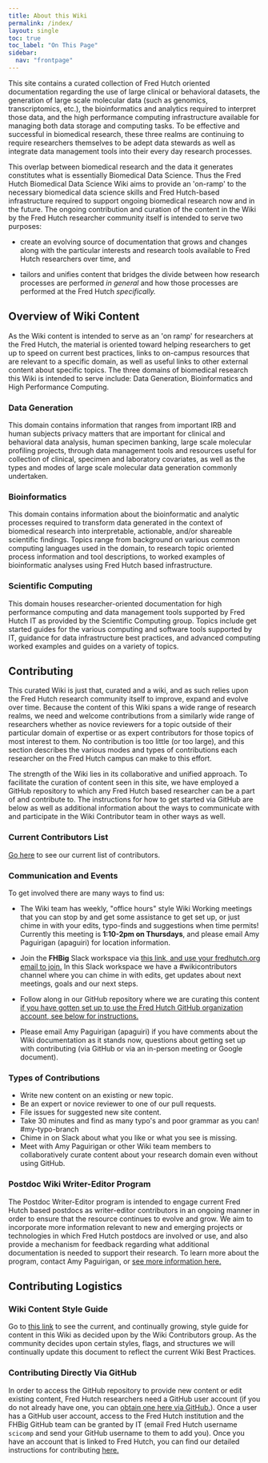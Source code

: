 ```yaml
---
title: About this Wiki
permalink: /index/
layout: single
toc: true
toc_label: "On This Page"
sidebar:
  nav: "frontpage"
---
```

This site contains a curated collection of Fred Hutch oriented documentation regarding the use of large clinical or behavioral datasets, the generation of large scale molecular data (such as genomics, transcriptomics, etc.), the bioinformatics and analytics required to interpret those data, and the high performance computing infrastructure available for managing both data storage and computing tasks.  To be effective and successful in biomedical research, these three realms are continuing to require researchers themselves to be adept data stewards as well as integrate data management tools into their every day research processes.  

This overlap between biomedical research and the data it generates constitutes what is essentially Biomedical Data Science.  Thus the Fred Hutch Biomedical Data Science Wiki aims to provide an 'on-ramp' to the necessary biomedical data science skills and Fred Hutch-based infrastructure required to support ongoing biomedical research now and in the future.  The ongoing contribution and curation of the content in the Wiki by the Fred Hutch researcher community itself is intended to serve two purposes:  

- create an evolving source of documentation that grows and changes along with the particular interests and research tools available to Fred Hutch researchers over time, and

- tailors and unifies content that bridges the divide between how research processes are performed *in general* and how those processes are performed at the Fred Hutch *specifically.*



## Overview of Wiki Content
As the Wiki content is intended to serve as an 'on ramp' for researchers at the Fred Hutch, the material is oriented toward helping researchers to get up to speed on current best practices, links to on-campus resources that are relevant to a specific domain,  as well as useful links to other external content about specific topics.  The three domains of biomedical research this Wiki is intended to serve include: Data Generation, Bioinformatics and High Performance Computing.  

### Data Generation
This domain contains information that ranges from important IRB and human subjects privacy matters that are important for clinical and behavioral data analysis, human specimen banking, large scale molecular profiling projects, through data management tools and resources useful for collection of clinical, specimen and laboratory covariates, as well as the types and modes of large scale molecular data generation commonly undertaken.  

### Bioinformatics
This domain contains information about the bioinformatic and analytic processes required to transform data generated in the context of biomedical research into interpretable, actionable, and/or shareable scientific findings.  Topics range from background on various common computing languages used in the domain, to research topic oriented process information and tool descriptions, to worked examples of bioinformatic analyses using Fred Hutch based infrastructure.  

### Scientific Computing
This domain houses researcher-oriented documentation for high performance computing and data management tools supported by Fred Hutch IT as provided by the Scientific Computing group.  Topics include get started guides for the various computing and software tools supported by IT, guidance for data infrastructure best practices, and advanced computing worked examples and guides on a variety of topics.  

## Contributing
This curated Wiki is just that, curated and a wiki, and as such relies upon the Fred Hutch research community itself to improve, expand and evolve over time.  Because the content of this Wiki spans a wide range of research realms, we need and welcome contributions from a similarly wide range of researchers whether as novice reviewers for a topic outside of their particular domain of expertise or as expert contributors for those topics of most interest to them.  No contribution is too little (or too large), and this section describes the various modes and types of contributions each researcher on the Fred Hutch campus can make to this effort.  

The strength of the Wiki lies in its collaborative and unified approach. To facilitate the curation of content seen in this site, we have employed a GitHub repository to which any Fred Hutch based researcher can be a part of and contribute to.  The instructions for how to get started via GitHub are below as well as additional information about the ways to communicate with and participate in the Wiki Contributor team in other ways as well.

### Current Contributors List
[Go here](https://fredhutch.github.io/wiki/contributors/) to see our current list of contributors.  

### Communication and Events
To get involved there are many ways to find us:
- The Wiki team has weekly, "office hours" style Wiki Working meetings that you can stop by and get some assistance to get set up, or just chime in with your edits, typo-finds and suggestions when time permits!  Currently this meeting is **1:10-2pm on Thursdays**, and please email Amy Paguirigan (apaguiri) for location information.   

- Join the **FHBig** Slack workspace via [this link, and use your fredhutch.org email to join.](https://join.slack.com/t/fhbig/shared_invite/enQtMzUyMDIxNzk3MDU3LWNjMDg3ZDVhNGZiNTBlODRmNWM5ZjczMzI1MGNmZTg4NGQ5ODgzMGNmMjcyNzMxMDc0YWFlN2VkNjI4NGZjNjg)  In this Slack workspace we have a #wikicontributors channel where you can chime in with edits, get updates about next meetings, goals and our next steps.  

- Follow along in our GitHub repository where we are curating this content [if you have gotten set up to use the Fred Hutch GitHub organization account, see below for instructions.](https://github.com/FredHutch/wiki)

- Please email Amy Paguirigan (apaguiri) if you have comments about the Wiki documentation as it stands now, questions about getting set up with contributing (via GitHub or via an in-person meeting or Google document).  

### Types of Contributions
- Write new content on an existing or new topic.
- Be an expert or novice reviewer to one of our pull requests.
- File issues for suggested new site content.
- Take 30 minutes and find as many typo's and poor grammar as you can! #my-typo-branch
- Chime in on Slack about what you like or what you see is missing.  
- Meet with Amy Paguirigan or other Wiki team members to collaboratively curate content about your research domain even without using GitHub.  

### Postdoc Wiki Writer-Editor Program
The Postdoc Writer-Editor program is intended to engage current Fred Hutch based postdocs as writer-editor contributors in an ongoing manner in order to ensure that the resource continues to evolve and grow.  We aim to incorporate more information relevant to new and emerging projects or technologies in which Fred Hutch postdocs are involved or use, and also provide a mechanism for feedback regarding what additional documentation is needed to support their research.  To learn more about the program, contact Amy Paguirigan, or [see more information here.](https://fredhutch.github.io/wiki/outreach/)

## Contributing Logistics
### Wiki Content Style Guide
Go to [this link](https://fredhutch.github.io/wiki/styleguide/) to see the current, and continually growing, style guide for content in this Wiki as decided upon by the Wiki Contributors group.  As the community decides upon certain styles, flags, and structures we will continually update this document to reflect the current Wiki Best Practices.  

### Contributing Directly Via GitHub
In order to access the GitHub repository to provide new content or edit existing content, Fred Hutch researchers need a GitHub user account (if you do not already have one, you can [obtain one here via GitHub.](https://github.com/join)).  Once a user has a GitHub user account, access to the Fred Hutch institution and the FHBig GitHub team can be granted by IT (email Fred Hutch username `scicomp` and send your GitHub username to them to add you).  Once you have an account that is linked to Fred Hutch, you can find our detailed instructions for contributing [here.](https://github.com/FredHutch/wiki/blob/master/README.md)
